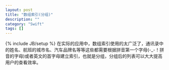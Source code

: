 ```yaml
---
layout: post
title: "数组索引(分组)"
description: ""
category: "Swift"
tags: []
---
```

{% include JB/setup %}
在实际的应用中，数组索引使用的太广泛了，通讯录中的姓名、航班的城市名、汽车品牌名等等这些都需要根据拼音第一个字母(-_-！拼音的字母)或者英文的首字母建立索引，也就是分组，分组后的列表可以大大提高用户的查看效率。
<!--more-->